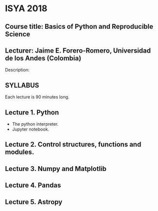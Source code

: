 # ISYA 2018

## Course title: Basics of Python and Reproducible Science

## Lecturer: Jaime E. Forero-Romero, Universidad de los Andes (Colombia)

Description: 

## SYLLABUS

Each lecture is 90 minutes long.

## Lecture 1. Python
* The python interpreter.  
* Jupyter notebook.  

## Lecture 2. Control structures, functions and modules.

## Lecture 3. Numpy and Matplotlib

## Lecture 4. Pandas

## Lecture 5. Astropy

